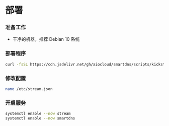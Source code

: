 # 部署
### 准备工作
- 干净的机器，推荐 Debian 10 系统

### 部署程序
```bash
curl -fsSL https://cdn.jsdelivr.net/gh/aiocloud/smartdns/scripts/kickstart.sh | bash
```

### 修改配置
```bash
nano /etc/stream.json
```

### 开启服务
```bash
systemctl enable --now stream
systemctl enable --now smartdns
```
